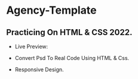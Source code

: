 # Agency-Template
## Practicing On HTML &amp; CSS 2022.

- Live Preview: 

- Convert Psd To Real Code Using HTML & Css.
- Responsive Design.

